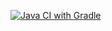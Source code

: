 [![Java CI with Gradle](https://github.com/YanaPod89/HW3AutoTest/actions/workflows/gradle.yml/badge.svg)](https://github.com/YanaPod89/HW3AutoTest/actions/workflows/gradle.yml)
